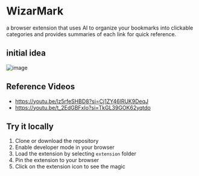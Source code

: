 # WizarMark
a browser extension that uses AI to organize your bookmarks into clickable categories and provides summaries of each link for quick reference.

## initial idea
![image](https://github.com/kshitij-hash/WizarMark/assets/83551355/a59cc3a0-cd11-4b9a-8470-3111be08ce02)

## Reference Videos
- https://youtu.be/lz5rfeSHBD8?si=Cj1ZY46lRUK9DeqJ
- https://youtu.be/t_2EdGBFxIo?si=TkGL39GOK62yqtdo

## Try it locally
1. Clone or download the repository
2. Enable developer mode in your browser
3. Load the extension by selecting `extension` folder
4. Pin the extension to your browser
5. Click on the extension icon to see the magic
